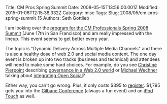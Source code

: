 Title: CM Pros Spring Summit
Date: 2008-05-15T13:56:00.001Z
Modified: 2015-01-06T12:15:38.332Z
Category: misc
Tags: 
Slug: 2008/05/cm-pros-spring-summit_15
Authors: Seth Gottlieb

I am looking over the [program for the CM Professionals Spring 2008 Summit](http://summit.cmpros.org/index.cfm?fuseaction=Page.viewPage&amp;pageId=624) (June 17th in San Francisco) and am really impressed with the lineup. This event seems to get better every year.    
  
The topic is "Dynamic Delivery Across Multiple Media Channels" and there is  also a healthy dose of web 2.0 and social media content.  The one day event is broken up into two tracks (business and technical) and attendees will need to make some hard choices.  For example, do you see [Christine Pierpoint](http://www.welchmanconsulting.com/christine.htm) describing [governance in a Web 2.0 world](http://summit.cmpros.org/index.cfm?fuseaction=Page.ViewPage&amp;PageID=625#1a) or [Michael Wechner](http://www.wyona.com/people/michael-wechner/index.html) talking about [integrating Open Social](http://summit.cmpros.org/index.cfm?fuseaction=Page.ViewPage&amp;PageID=625#1b)?    
  
Either way, you can't go wrong.  Plus, it only costs $395 to [register](http://summit.cmpros.org/index.cfm?fuseaction=Page.viewPage&amp;pageId=626).  $1,795 gets you into the [Gilbane Conference](http://gilbanesf.com/registration_information.html) (always a fun event) and an [iPod Touch](http://www.apple.com/ipodtouch/) as well.    
  
  
  
